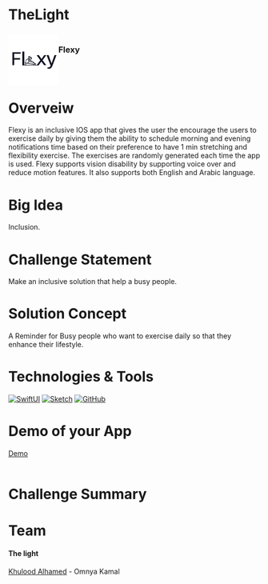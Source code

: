 # TheLight
<!-- PROJECT LOGO -->
<div>
<h3><img align="left" width="100" height="100" src="LogoIcon.png"> <br/> Flexy  <br/>
</h3>   
  </div>   
<br>
<br>




# Overveiw
Flexy is an inclusive IOS app that gives the user the encourage the users to exercise daily by giving them the ability to schedule morning and evening notifications time based on their preference to have 1 min stretching and flexibility exercise. The exercises are randomly generated each time the app is used. Flexy supports vision disability by supporting voice over and reduce motion features. It also supports both English and Arabic language. 
# Big Idea
Inclusion.

# Challenge Statement
Make an inclusive solution that help a busy people.

# Solution Concept
A Reminder for Busy people who want to exercise daily so that they enhance their lifestyle.

 # Technologies & Tools
[![SwiftUI][SwiftUI-img]][SwiftUI-url]   [![Sketch][Sketch-img]][Sketch-url]   [![GitHub][GitHub-img]][GitHub-url]

# Demo of your App
<a href="https://drive.google.com/file/d/1voRDPYBD59nTCgkxK2VCdDymXtrjr1hE/view?usp=share_link">Demo</a> <br/> <br/> </h3>   
  </div>   

# Challenge Summary

# Team
 #### The light
 <a href="https://www.linkedin.com/in/khulood-alhamed-73a837209/">Khulood Alhamed</a> - Omnya Kamal<a href="https://www.linkedin.com/in/omnyakamal/">
 
<!-- MARKDOWN LINKS & IMAGES -->
<!-- https://www.markdownguide.org/basic-syntax/#reference-style-links -->
[SwiftUI-img]: https://img.shields.io/badge/-SwiftUI-blue
[SwiftUI-url]: https://developer.apple.com/xcode/swiftui/
[Sketch-img]: https://img.shields.io/badge/-Sketch-yellow
[Sketch-url]: https://www.sketch.com
[GitHub-img]: https://img.shields.io/badge/-GitHub-lightgrey
[GitHub-url]: https://github.com/Khulood00/TheLight


